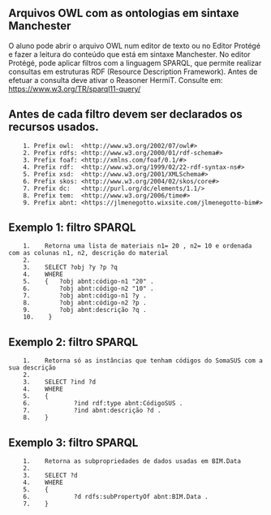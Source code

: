 
## Arquivos OWL com as ontologias em sintaxe Manchester

O aluno pode abrir o arquivo OWL num editor de texto ou no Editor Protégé e fazer a leitura do conteúdo que está em sintaxe Manchester.
No editor Protégé, pode aplicar filtros com a linguagem SPARQL, que permite realizar consultas em estruturas RDF (Resource Description Framework).
Antes de efetuar a consulta deve ativar o Reasoner HermiT.
Consulte em: https://www.w3.org/TR/sparql11-query/

## Antes de cada filtro devem ser declarados os recursos usados.

        1. Prefix owl:  <http://www.w3.org/2002/07/owl#>
        2. Prefix rdfs: <http://www.w3.org/2000/01/rdf-schema#>
        3. Prefix foaf: <http://xmlns.com/foaf/0.1/#>
        4. Prefix rdf:  <http://www.w3.org/1999/02/22-rdf-syntax-ns#>
        5. Prefix xsd:  <http://www.w3.org/2001/XMLSchema#>
        6. Prefix skos: <http://www.w3.org/2004/02/skos/core#>
        7. Prefix dc:   <http://purl.org/dc/elements/1.1/>
        8. Prefix tem:  <http://www.w3.org/2006/time#>
        9. Prefix abnt: <https://jlmenegotto.wixsite.com/jlmenegotto-bim#>

## Exemplo 1: filtro SPARQL
  
        1.    Retorna uma lista de materiais n1= 20 , n2= 10 e ordenada com as colunas n1, n2, descrição do material
        2.
        3.    SELECT ?obj ?y ?p ?q
        4.    WHERE
        5.    {   ?obj abnt:código-n1 "20" .
        6.        ?obj abnt:código-n2 "10" .
        7.        ?obj abnt:código-n1 ?y .
        8.        ?obj abnt:código-n2 ?p .
        9.        ?obj abnt:descrição ?q .
        10.    }

## Exemplo 2: filtro SPARQL 

        1.    Retorna só as instâncias que tenham códigos do SomaSUS com a sua descrição
        2.
        3.    SELECT ?ind ?d
        4.    WHERE
        5.    {   
        6.            ?ind rdf:type abnt:CódigoSUS .
        7.            ?ind abnt:descrição ?d .
        8.    }

## Exemplo 3: filtro SPARQL 

        1.    Retorna as subpropriedades de dados usadas em BIM.Data
        2.
        3.    SELECT ?d
        4.    WHERE
        5.    {   
        6.            ?d rdfs:subPropertyOf abnt:BIM.Data .
        7.    }
